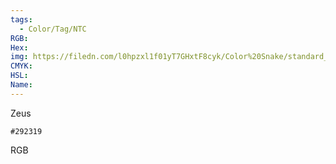 ```yaml
---
tags:
  - Color/Tag/NTC
RGB:
Hex:
img: https://filedn.com/l0hpzxl1f01yT7GHxtF8cyk/Color%20Snake/standard_csv_to_svg/%23/292319.svg
CMYK:
HSL:
Name:
---
```

Zeus
```palette
#292319
```
RGB
